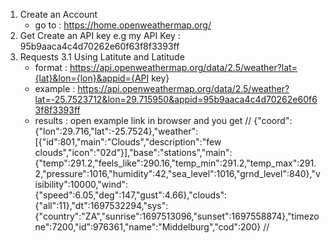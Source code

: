 1. Create an Account
   - go to : https://home.openweathermap.org/
2. Get Create an API key
   e.g my API Key : 95b9aaca4c4d70262e60f63f8f3393ff
3. Requests
3.1 Using Latitute and Latitude
    - format : https://api.openweathermap.org/data/2.5/weather?lat={lat}&lon={lon}&appid={API key}
    - example : https://api.openweathermap.org/data/2.5/weather?lat=-25.7523712&lon=29.715950&appid=95b9aaca4c4d70262e60f63f8f3393ff
    - results : open example link in browser and you get
      //
         {"coord":{"lon":29.716,"lat":-25.7524},"weather":[{"id":801,"main":"Clouds","description":"few clouds","icon":"02d"}],"base":"stations","main":
         {"temp":291.2,"feels_like":290.16,"temp_min":291.2,"temp_max":291.2,"pressure":1016,"humidity":42,"sea_level":1016,"grnd_level":840},"visibility":10000,"wind":
         {"speed":6.05,"deg":147,"gust":4.66},"clouds":{"all":11},"dt":1697532294,"sys":
         {"country":"ZA","sunrise":1697513096,"sunset":1697558874},"timezone":7200,"id":976361,"name":"Middelburg","cod":200}
      //
   
